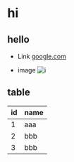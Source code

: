 # hi
## hello
* Link
[google.com](google.com)

* image
![i](http://finfra.com/f/f.png)

## table
|id | name |
|---|------|
| 1 | aaa  |
| 2 | bbb  |
| 3 | bbb  |
